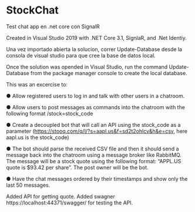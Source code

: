 # StockChat
Test chat app en .net core con SignalR

Created in Visual Studio 2019 with .NET Core 3.1, SignlaR, and .Net Identiy.

Una vez importado abierta la solucion, correr 
Update-Database desde la consola de visual studio para que cree la base de datos local.

Once the solution was opended in Visual Studio, run the command
Update-Database from the package manager console to create the local database.

This was an excercise to:

● Allow registered users to log in and talk with other users in a chatroom.

● Allow users to post messages as commands into the chatroom with the following format
/stock=stock_code

● Create a decoupled bot that will call an API using the stock_code as a parameter
(https://stooq.com/q/l/?s=aapl.us&f=sd2t2ohlcv&h&e=csv, here aapl.us is the
stock_code)

● The bot should parse the received CSV file and then it should send a message back into
the chatroom using a message broker like RabbitMQ. The message will be a stock quote
using the following format: “APPL.US quote is $93.42 per share”. The post owner will be
the bot.

● Have the chat messages ordered by their timestamps and show only the last 50
messages.


Added API for getting quote.
Added swagner https://localhost:44371/swagger/ for testing the API.
